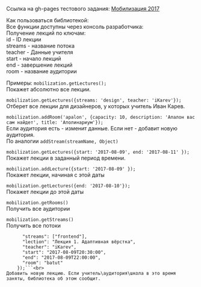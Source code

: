 Ссылка на gh-pages тестового задания: [Мобилизация 2017](https://alex-koshara.github.io/YaTest)

Как пользоваться библиотекой:<br>
Все функции доступны через консоль разработчика:<br>
Получение лекций по ключам:<br>
id - ID лекции<br>
streams - название потока<br>
teacher - Данные учителя<br>
start - начало лекций<br>
end - завершение лекций<br>
room - название аудитории<br>

Примеры:
`mobilization.getLectures();`<br>
Покажет абсолютно все лекции.

`mobilization.getLectures({streams: 'design', teacher: 'iKarev'});`<br>
Отберет все лекции для дизайнеров, у которых учитель Иван Карев.

`mobilization.addRoom('apalon', {capacity: 10, description: 'Апалон вас сам найдет', title: 'Аполинариум'});`<br>
Если аудитория есть - изменит данные. Если нет - добавит новую аудитория.<br>
По аналогии `addStream(streamName, Object)`

`mobilization.getLectures({start: '2017-08-09', end: '2017-08-11'
    });`<br>
Покажет лекции в заданный период времени.

`mobilization.addLecture({start: '2017-08-09'
    });`<br>
Покажет лекции, начиная с этой даты

`mobilization.getLectures({end: '2017-08-10'});`<br>
Покажет лекции до этой даты

`mobilization.getRooms()`<br>
Получить все аудитории

`mobilization.getStreams()`<br>
Получить все потоки

```mobilization.addLecture({
      "streams": ["frontend"],
      "lection": "Лекция 1. Адаптивная вёрстка",
      "teacher": "iKarev",
      "start": "2017-08-09T20:30:00",
      "end": "2017-08-09T22:00:00",
      "room": "batut"
    });```<br>
Добавить новую лекцию. Если учитель\аудитория\школа в это время заняты, библиотека об этом сообщит.

